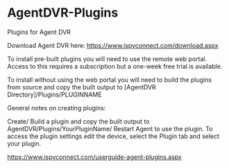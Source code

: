 # AgentDVR-Plugins
Plugins for Agent DVR

Download Agent DVR here:
https://www.ispyconnect.com/download.aspx

To install pre-built plugins you will need to use the remote web portal. Access to this requires a subscription but a one-week free trial is available.

To install without using the web portal you will need to build the plugins from source and copy the built output to [AgentDVR Directory]/Plugins/PLUGINNAME

General notes on creating plugins:

Create/ Build a plugin and copy the built output to AgentDVR/Plugins/YourPluginName/
Restart Agent to use the plugin. To access the plugin settings edit the device, select the Plugin tab and select your plugin.

https://www.ispyconnect.com/userguide-agent-plugins.aspx
